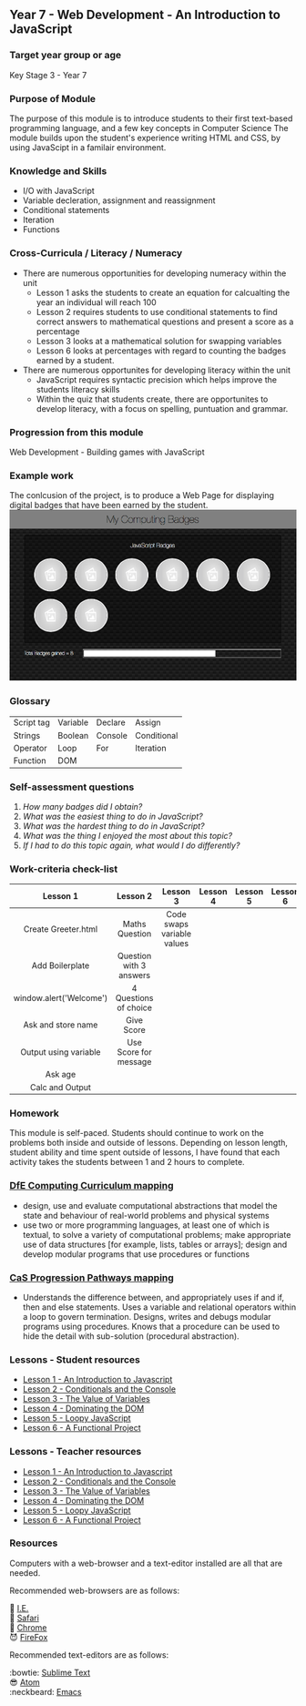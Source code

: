 ## Year 7 - Web Development - An Introduction to JavaScript

### Target year group or age

Key Stage 3 - Year 7

### Purpose of Module

The purpose of this module is to introduce students to their first text-based programming language, and a few key concepts in Computer Science
The module builds upon the student's experience writing HTML and CSS, by using JavaScipt in a familair environment.

### Knowledge and Skills

* I/O with JavaScript
* Variable decleration, assignment and reassignment
* Conditional statements
* Iteration
* Functions

### Cross-Curricula / Literacy / Numeracy
* There are numerous opportunities for developing numeracy  within the unit 
  - Lesson 1 asks the students to create an equation for calcualting the year an individual will reach 100
  - Lesson 2 requires students to use conditional statements to find correct answers to mathematical questions and present a score as a percentage
  - Lesson 3 looks at a mathematical solution for swapping variables
  - Lesson 6 looks at percentages with regard to counting the badges earned by a student.
* There are numerous opportunites for developing literacy within the unit
  - JavaScript requires syntactic precision which helps improve the students literacy skills
  - Within the quiz that students create, there are opportunites to develop literacy, with a focus on spelling, puntuation and grammar.
  
### Progression from this module

Web Development - Building games with JavaScript

### Example work

The conlcusion of the project, is to produce a Web Page for displaying digital badges that have been earned by the student.
![image](resources/Example.png)

### Glossary

|          |        |         |           |
|----------|--------|---------|-----------|
|Script tag|Variable|Declare  |Assign     |
|Strings   |Boolean |Console  |Conditional|
|Operator  |Loop    |For      |Iteration  |
|Function  |DOM     |         |           |

### Self-assessment questions

1. _How many badges did I obtain?_
2. _What was the easiest thing to do in JavaScript?_
3. _What was the hardest thing to do in JavaScript?_
4. _What was the thing I enjoyed the most about this topic?_
5. _If I had to do this topic again, what would I do differently?_

### Work-criteria check-list

|Lesson 1|Lesson 2|Lesson 3|Lesson 4|Lesson 5|Lesson 6|
|:---:|:---:|:---:|:---:|:---:|:---:|
|Create Greeter.html|Maths Question|Code swaps variable values|
|Add Boilerplate|Question with 3 answers|   |
|window.alert('Welcome')|4 Questions of choice|   |
|Ask and store name|Give Score|   |
|Output using variable|Use Score for message|   |
|Ask age|   |   |
|Calc and Output|   |   |


### Homework

This module is self-paced. Students should continue to work on the problems both inside and outside of lessons.
Depending on lesson length, student ability and time spent outside of lessons, I have found that each activity takes the students between 1 and 2 hours to complete.

### [DfE Computing Curriculum mapping](https://www.gov.uk/government/publications/national-curriculum-in-england-computing-programmes-of-study)
* design, use and evaluate computational abstractions that model the state and behaviour of real-world problems and physical systems
* use two or more programming languages, at least one of which is textual, to solve a variety of computational problems; make appropriate use of data structures [for example, lists, tables or arrays]; design and develop modular programs that use procedures or functions

### [CaS Progression Pathways mapping](http://community.computingatschool.org.uk/resources/1692)
* Understands the difference between, and appropriately uses if and if, then and else statements. Uses a variable and relational operators within a loop to govern termination. Designs, writes and debugs modular programs using procedures. Knows that a procedure can be used to hide the detail with sub-solution (procedural abstraction).

### Lessons - Student resources

* [Lesson 1 - An Introduction to Javascript](http://marcscott.github.io/7-WD-JS/pages/1_Lesson.html)
* [Lesson 2 - Conditionals and the Console](http://marcscott.github.io/7-WD-JS/pages/2_Lesson.html)
* [Lesson 3 - The Value of Variables](http://marcscott.github.io/7-WD-JS/pages/3_Lesson.html)
* [Lesson 4 - Dominating the DOM](http://marcscott.github.io/7-WD-JS/pages/4_Lesson.html)
* [Lesson 5 - Loopy JavaScript](http://marcscott.github.io/7-WD-JS/pages/5_Lesson.html)
* [Lesson 6 - A Functional Project](http://marcscott.github.io/7-WD-JS/pages/6_Lesson.html)

### Lessons - Teacher resources

* [Lesson 1 - An Introduction to Javascript]()
* [Lesson 2 - Conditionals and the Console]()
* [Lesson 3 - The Value of Variables]()
* [Lesson 4 - Dominating the DOM]()
* [Lesson 5 - Loopy JavaScript]()
* [Lesson 6 - A Functional Project]()

### Resources

Computers with a web-browser and a text-editor installed are all that are needed.

Recommended web-browsers are as follows:

:poop:    [I.E.](http://www.mozilla.org/en-GB/firefox/new/)  
:snail:    [Safari](http://www.mozilla.org/en-GB/firefox/new/)  
:see_no_evil:    [Chrome](http://www.mozilla.org/en-GB/firefox/new/)  
:smiling_imp:    [FireFox](http://www.mozilla.org/en-GB/firefox/new/)  

Recommended text-editors are as follows:

:bowtie:    [Sublime Text](http://www.sublimetext.com)  
:sunglasses:    [Atom](https://atom.io)  
:neckbeard:    [Emacs](http://www.gnu.org/software/emacs/)  

